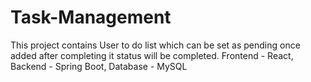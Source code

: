 # Task-Management
This project contains User to do list which can be set as pending once added after completing it status will be completed. Frontend - React, Backend - Spring Boot, Database - MySQL
